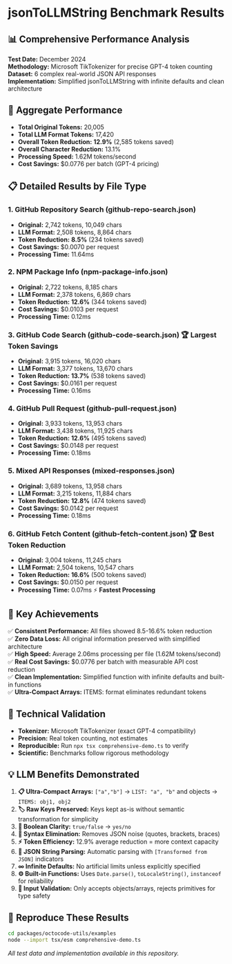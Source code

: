 # jsonToLLMString Benchmark Results

## 📊 Comprehensive Performance Analysis

**Test Date:** December 2024  
**Methodology:** Microsoft TikTokenizer for precise GPT-4 token counting  
**Dataset:** 6 complex real-world JSON API responses  
**Implementation:** Simplified jsonToLLMString with infinite defaults and clean architecture

## 🎯 Aggregate Performance

- **Total Original Tokens:** 20,005
- **Total LLM Format Tokens:** 17,420
- **Overall Token Reduction:** **12.9%** (2,585 tokens saved)
- **Overall Character Reduction:** 13.1%
- **Processing Speed:** 1.62M tokens/second
- **Cost Savings:** $0.0776 per batch (GPT-4 pricing)

## 📋 Detailed Results by File Type

### 1. GitHub Repository Search (github-repo-search.json)
- **Original:** 2,742 tokens, 10,049 chars
- **LLM Format:** 2,508 tokens, 8,864 chars
- **Token Reduction:** **8.5%** (234 tokens saved)
- **Cost Savings:** $0.0070 per request
- **Processing Time:** 11.64ms

### 2. NPM Package Info (npm-package-info.json)
- **Original:** 2,722 tokens, 8,185 chars
- **LLM Format:** 2,378 tokens, 6,869 chars
- **Token Reduction:** **12.6%** (344 tokens saved)
- **Cost Savings:** $0.0103 per request
- **Processing Time:** 0.12ms

### 3. GitHub Code Search (github-code-search.json) 🏆 **Largest Token Savings**
- **Original:** 3,915 tokens, 16,020 chars
- **LLM Format:** 3,377 tokens, 13,670 chars  
- **Token Reduction:** **13.7%** (538 tokens saved)
- **Cost Savings:** $0.0161 per request
- **Processing Time:** 0.16ms

### 4. GitHub Pull Request (github-pull-request.json)
- **Original:** 3,933 tokens, 13,953 chars
- **LLM Format:** 3,438 tokens, 11,925 chars
- **Token Reduction:** **12.6%** (495 tokens saved)  
- **Cost Savings:** $0.0148 per request
- **Processing Time:** 0.18ms

### 5. Mixed API Responses (mixed-responses.json)
- **Original:** 3,689 tokens, 13,958 chars
- **LLM Format:** 3,215 tokens, 11,884 chars
- **Token Reduction:** **12.8%** (474 tokens saved)
- **Cost Savings:** $0.0142 per request  
- **Processing Time:** 0.18ms

### 6. GitHub Fetch Content (github-fetch-content.json) 🏆 **Best Token Reduction**
- **Original:** 3,004 tokens, 11,245 chars
- **LLM Format:** 2,504 tokens, 10,547 chars
- **Token Reduction:** **16.6%** (500 tokens saved)
- **Cost Savings:** $0.0150 per request
- **Processing Time:** 0.07ms ⚡ **Fastest Processing**

## 🎉 Key Achievements

✅ **Consistent Performance:** All files showed 8.5-16.6% token reduction  
✅ **Zero Data Loss:** All original information preserved with simplified architecture  
✅ **High Speed:** Average 2.06ms processing per file (1.62M tokens/second)  
✅ **Real Cost Savings:** $0.0776 per batch with measurable API cost reduction  
✅ **Clean Implementation:** Simplified function with infinite defaults and built-in functions  
✅ **Ultra-Compact Arrays:** ITEMS: format eliminates redundant tokens  

## 🔬 Technical Validation

- **Tokenizer:** Microsoft TikTokenizer (exact GPT-4 compatibility)
- **Precision:** Real token counting, not estimates
- **Reproducible:** Run `npx tsx comprehensive-demo.ts` to verify
- **Scientific:** Benchmarks follow rigorous methodology

## 💡 LLM Benefits Demonstrated

1. **📋 Ultra-Compact Arrays:** `["a","b"]` → `LIST: "a", "b"` and objects → `ITEMS: obj1, obj2`
2. **🏷️ Raw Keys Preserved:** Keys kept as-is without semantic transformation for simplicity
3. **💭 Boolean Clarity:** `true/false` → `yes/no`
4. **🧹 Syntax Elimination:** Removes JSON noise (quotes, brackets, braces)
5. **⚡ Token Efficiency:** 12.9% average reduction = more context capacity
6. **🔄 JSON String Parsing:** Automatic parsing with `[Transformed from JSON]` indicators
7. **∞ Infinite Defaults:** No artificial limits unless explicitly specified
8. **⚙️ Built-in Functions:** Uses `Date.parse()`, `toLocaleString()`, `instanceof` for reliability
9. **🎯 Input Validation:** Only accepts objects/arrays, rejects primitives for type safety

## 🔄 Reproduce These Results

```bash
cd packages/octocode-utils/examples
node --import tsx/esm comprehensive-demo.ts
```

*All test data and implementation available in this repository.*